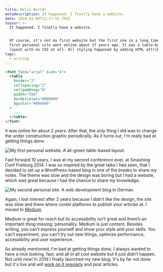 ```yaml
---
title: Hello World!
metadescription: It happened. I finally have a website.
date: 2019-01-04T11:17:52.795Z
teaser: >-
  It happened. I finally have a website.


  Of course, it's not my first website but the first one in a long time. My very
  first personal site went online about 17 years ago. It was a table-based
  layout with no CSS at all. All styling happened by adding HTML attributes.
tags:
  - writing
---
```


```html
<font face="arial" size="4">
  <table
    border="2"
    cellspacing="2"
    cellpadding="0"
    width="550"
    bordercolor="#000000"
    bgcolor="#004600"
  >
    ...
  </table>
</font>
```

It was online for about 2 years. After that, the only thing I did was to change the under construction graphic periodically. As it turns out, I'm really bad at getting things done.

![My first personal website. A all-green table-based layout.](https://res.cloudinary.com/dp3mem7or/image/upload/w_700/articles/matuzoat2022.png)

Fast forward 10 years, I was at my second conference ever, at Smashing Conf Freiburg 2014. I was so inspired by the great talks I had seen, that I decided to set up a WordPress-based blog in one of the breaks to share my notes. The theme was slow and the design was boring but I had a website, which was great because I had the chance to share my knowledge.

![My second personal site. A web development blog in German.](https://res.cloudinary.com/dp3mem7or/image/upload/w_700/articles/matuzoat2014.png)

Again, I lost interest after 2 years because I didn’t like the design, the site was slow and there where cooler platforms to publish your articles at. I moved to [Medium](https://medium.com/@matuzo/).

Medium is great for reach but its accessibility isn’t great and there’s an important thing missing: personality. Medium is just content. Besides writing, you can’t express yourself and show your style and your skills. You can’t experiment, you can’t try out new things, optimize performance, accessibility and user experience.

As already mentioned, I'm bad at getting things done. I always wanted to have a nice looking, fast, and all in all cool website but it just didn’t happen. Not until now! In 2019 I finally launched my new blog. It's by far not done but it's live and will [work on it regularly](https://github.com/matuzo/matuzoat) and post articles.
